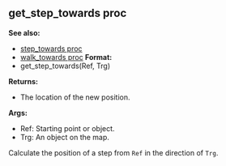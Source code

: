 ## get_step_towards proc
**See also:**
+   [step_towards proc](/ref/proc/step_towards.md) 
+   [walk_towards proc](/ref/proc/walk_towards.md) <!-- -->
**Format:**
+   get_step_towards(Ref, Trg)
<!-- -->
**Returns:**
+   The location of the new position.
<!-- -->
**Args:**
+   Ref: Starting point or object.
+   Trg: An object on the map.


Calculate the position of a step from `Ref` in the direction of
`Trg`.